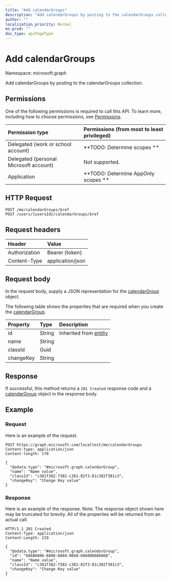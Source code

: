 ```yaml
---
title: "Add calendarGroups"
description: "Add calendarGroups by posting to the calendarGroups collection."
author: ""
localization_priority: Normal
ms.prod: ""
doc_type: apiPageType
---
```


# Add calendarGroups

Namespace: microsoft.graph

Add calendarGroups by posting to the calendarGroups collection.

## Permissions
One of the following permissions is required to call this API. To learn more, including how to choose permissions, see [Permissions](/concepts/permissions-reference.md).

|Permission type|Permissions (from most to least privileged)|
|:---|:---|
|Delegated (work or school account)|**TODO: Determine scopes **|
|Delegated (personal Microsoft account)|Not supported.|
|Application|**TODO: Determine AppOnly scopes **|

## HTTP Request
<!-- {
  "blockType": "ignored"
}
-->
``` http
POST /me/calendarGroups/$ref
POST /users/{usersId}/calendarGroups/$ref
```

## Request headers
|Header|Value|
|:---|:---|
|Authorization|Bearer {token}|
|Content-Type|application/json|

## Request body
In the request body, supply a JSON representation for the [calendarGroup](../resources/calendargroup.md) object.

The following table shows the properties that are required when you create the [calendarGroup](../resources/calendargroup.md).

|Property|Type|Description|
|:---|:---|:---|
|id|String| Inherited from [entity](../resources/entity.md)|
|name|String||
|classId|Guid||
|changeKey|String||



## Response
If successful, this method returns a `201 Created` response code and a [calendarGroup](../resources/calendargroup.md) object in the response body.

## Example

### Request
Here is an example of the request.
<!-- {
  "blockType": "request",
  "name": "create_calendargroup_from_"
}
-->
``` http
POST https://graph.microsoft.com/localtest/me/calendarGroups
Content-type: application/json
Content-length: 170

{
  "@odata.type": "#microsoft.graph.calendarGroup",
  "name": "Name value",
  "classId": "c381f382-f382-c381-82f3-81c382f381c3",
  "changeKey": "Change Key value"
}
```

### Response
Here is an example of the response. Note: The response object shown here may be truncated for brevity. All of the properties will be returned from an actual call.
<!-- {
  "blockType": "response",
  "truncated": true,
  "@odata.type": "microsoft.graph.calendargroup"
}
-->
``` http
HTTP/1.1 201 Created
Content-Type: application/json
Content-Length: 219

{
  "@odata.type": "#microsoft.graph.calendarGroup",
  "id": "68686806-6806-6868-0668-686806686868",
  "name": "Name value",
  "classId": "c381f382-f382-c381-82f3-81c382f381c3",
  "changeKey": "Change Key value"
}
```

